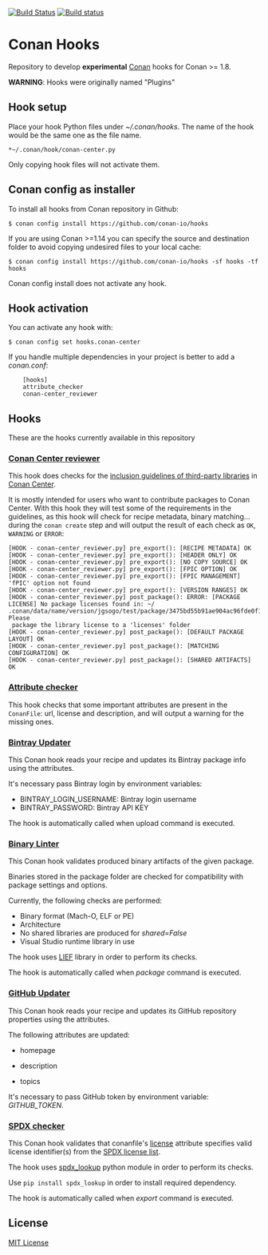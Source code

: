 [![Build Status](https://travis-ci.org/conan-io/hooks.svg?branch=master)](https://travis-ci.org/conan-io/hooks)
[![Build status](https://ci.appveyor.com/api/projects/status/s0k4n197ko1iyoml/branch/master?svg=true)](https://ci.appveyor.com/project/ConanCIintegration/hooks/branch/master)


# Conan Hooks

Repository to develop **experimental** [Conan](https://conan.io) hooks for Conan >= 1.8.

**WARNING**: Hooks were originally named "Plugins"

## Hook setup

Place your hook Python files under *~/.conan/hooks*. The name of the hook would be the same one as the file name.

```
*~/.conan/hook/conan-center.py
```

Only copying hook files will not activate them.

## Conan config as installer

To install all hooks from Conan repository in Github:

``$ conan config install https://github.com/conan-io/hooks``

If you are using Conan >=1.14 you can specify the source and destination folder to avoid copying
undesired files to your local cache:

``$ conan config install https://github.com/conan-io/hooks -sf hooks -tf hooks ``

Conan config install does not activate any hook.

## Hook activation

You can activate any hook with:

``$ conan config set hooks.conan-center``

If you handle multiple dependencies in your project is better to add a *conan.conf*:

```
    [hooks]
    attribute_checker
    conan-center_reviewer
```

## Hooks

These are the hooks currently available in this repository

### [Conan Center reviewer](hooks/conan-center_reviewer.py)

This hook does checks for the [inclusion guidelines of third-party libraries](https://docs.conan.io/en/latest/uploading_packages/bintray/conan_center_guide.html#inclusion-guidelines-for-third-party-libraries)
in [Conan Center](https://bintray.com/conan/conan-center).

It is mostly intended for users who want to contribute packages to Conan Center. With this hook 
they will test some of the requirements in the guidelines, as this hook will check for recipe 
metadata, binary matching... during the ``conan create`` step and will output the result of each 
check as ``OK``, ``WARNING`` or ``ERROR``:

```
[HOOK - conan-center_reviewer.py] pre_export(): [RECIPE METADATA] OK
[HOOK - conan-center_reviewer.py] pre_export(): [HEADER ONLY] OK
[HOOK - conan-center_reviewer.py] pre_export(): [NO COPY SOURCE] OK
[HOOK - conan-center_reviewer.py] pre_export(): [FPIC OPTION] OK
[HOOK - conan-center_reviewer.py] pre_export(): [FPIC MANAGEMENT] 'fPIC' option not found
[HOOK - conan-center_reviewer.py] pre_export(): [VERSION RANGES] OK
[HOOK - conan-center_reviewer.py] post_package(): ERROR: [PACKAGE LICENSE] No package licenses found in: ~/
.conan/data/name/version/jgsogo/test/package/3475bd55b91ae904ac96fde0f106a136ab951a5e. Please
 package the library license to a 'licenses' folder
[HOOK - conan-center_reviewer.py] post_package(): [DEFAULT PACKAGE LAYOUT] OK
[HOOK - conan-center_reviewer.py] post_package(): [MATCHING CONFIGURATION] OK
[HOOK - conan-center_reviewer.py] post_package(): [SHARED ARTIFACTS] OK
```

### [Attribute checker](hooks/attribute_checker.py)

This hook checks that some important attributes are present in the ``ConanFile``: url,
license and description, and will output a warning for the missing ones.

### [Bintray Updater](hooks/bintray_updater.py)

This Conan hook reads your recipe and updates its Bintray package info using the attributes.

It's necessary pass Bintray login by environment variables:
  - BINTRAY_LOGIN_USERNAME: Bintray login username
  - BINTRAY_PASSWORD: Bintray API KEY

The hook is automatically called when upload command is executed.

### [Binary Linter](hooks/binary_linter.py)

This Conan hook validates produced binary artifacts of the given package.

Binaries stored in the package folder are checked for compatibility with package settings and options.

Currently, the following checks are performed:

- Binary format (Mach-O, ELF or PE)
- Architecture
- No shared libraries are produced for *shared=False*
- Visual Studio runtime library in use

The hook uses [LIEF](https://github.com/lief-project/LIEF) library in order to perform its checks.

The hook is automatically called when *package* command is executed.

### [GitHub Updater](hooks/github_updater.py)

This Conan hook reads your recipe and updates its GitHub repository properties using the attributes.

The following attributes are updated:

- homepage

- description

- topics

It's necessary to pass GitHub token by environment variable: *GITHUB_TOKEN*.

### [SPDX checker](hooks/spdx_checker.py)

This Conan hook validates that conanfile's [license](https://docs.conan.io/en/latest/reference/conanfile/attributes.html?highlight=license#license) attribute specifies valid license identifier(s) from the [SPDX license list](https://spdx.org/licenses/).

The hook uses [spdx_lookup](https://pypi.org/project/spdx-lookup/) python module in order to perform its checks.

Use `pip install spdx_lookup` in order to install required dependency.

The hook is automatically called when *export* command is executed.

## License

[MIT License](LICENSE)
